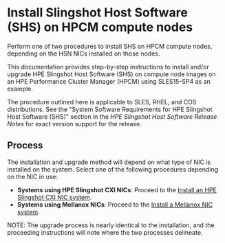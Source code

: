 
# Install Slingshot Host Software (SHS) on HPCM compute nodes

Perform one of two procedures to install SHS on HPCM compute nodes, depending on the HSN NICs installed on those nodes.

This documentation provides step-by-step instructions to install and/or upgrade HPE Slingshot Host Software (SHS) on compute node images on an HPE Performance Cluster Manager (HPCM) using SLES15-SP4 as an example.

The procedure outlined here is applicable to SLES, RHEL, and COS distributions.
See the "System Software Requirements for HPE Slingshot Host Software (SHS)" section in the _HPE Slingshot Host Software Release Notes_ for exact version support for the release.

## Process

The installation and upgrade method will depend on what type of NIC is installed on the system.
Select one of the following procedures depending on the NIC in use:

- **Systems using HPE Slingshot CXI NICs**: Proceed to the [Install an HPE Slingshot CXI NIC system](HPE_Slingshot_200Gbps_cxi_nic_system_install_upgrade_procedure.md#install-an-hpe-slingshot-cxi-nic-system).
- **Systems using Mellanox NICs**: Proceed to the [Install a Mellanox NIC system](mellanox_based_system_install_upgrade_procedure.md#install-a-mellanox-nic-system).

NOTE: The upgrade process is nearly identical to the installation, and the proceeding instructions will note where the two processes delineate.
